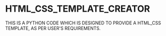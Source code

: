 # HTML_CSS_TEMPLATE_CREATOR
THIS IS A PYTHON CODE WHICH IS DESIGNED TO PROVIDE A HTML_CSS TEMPLATE, AS PER USER'S REQUIREMENTS.
